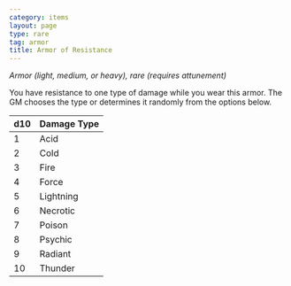 ```yaml
---
category: items
layout: page
type: rare
tag: armor
title: Armor of Resistance 
---
```

_Armor (light, medium, or heavy), rare (requires attunement)_ 

You have resistance to one type of damage while you wear this armor. The GM chooses the type or determines it randomly from the options below. 

| d10 | Damage Type |
|-----|-------------|
| 1   | Acid        |
| 2   | Cold        |
| 3   | Fire        |
| 4   | Force       |
| 5   | Lightning   |
| 6   | Necrotic    |
| 7   | Poison      |
| 8   | Psychic     |
| 9   | Radiant     |
| 10  | Thunder     |
